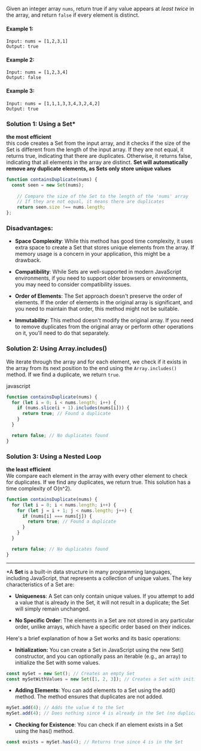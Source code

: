 Given an integer array ```nums```, return true if any value appears at *least twice* in the array, and return ```false``` if every element is distinct.

#### Example 1:
```
Input: nums = [1,2,3,1]
Output: true
```

#### Example 2:
```
Input: nums = [1,2,3,4]
Output: false
```
#### Example 3:
```
Input: nums = [1,1,1,3,3,4,3,2,4,2]
Output: true
```

### Solution 1: Using a Set*
**the most efficient**<br>
this code creates a Set from the input array, and it checks if the size of the Set is different from the length of the input array. If they are not equal, it returns true, indicating that there are duplicates. Otherwise, it returns false, indicating that all elements in the array are distinct.
**Set will automatically remove any duplicate elements, as Sets only store unique values**
```JavaScript
function containsDuplicate(nums) {
  const seen = new Set(nums); 
    
    // Compare the size of the Set to the length of the 'nums' array
    // If they are not equal, it means there are duplicates
    return seen.size !== nums.length;
};
```

### Disadvantages:

- **Space Complexity**: While this method has good time complexity, it uses extra space to create a Set that stores unique elements from the array. If memory usage is a concern in your application, this might be a drawback.

- **Compatibility**: While Sets are well-supported in modern JavaScript environments, if you need to support older browsers or environments, you may need to consider compatibility issues.

- **Order of Elements**: The Set approach doesn't preserve the order of elements. If the order of elements in the original array is significant, and you need to maintain that order, this method might not be suitable.

- **Immutability**: This method doesn't modify the original array. If you need to remove duplicates from the original array or perform other operations on it, you'll need to do that separately.

### Solution 2: Using Array.includes()
We iterate through the array and for each element, we check if it exists in the array from its next position to the end using the ```Array.includes()``` method. If we find a duplicate, we return ```true```.

javascript
```JavaScript
function containsDuplicate(nums) {
  for (let i = 0; i < nums.length; i++) {
    if (nums.slice(i + 1).includes(nums[i])) {
      return true; // Found a duplicate
    }
  }

  return false; // No duplicates found
}

```
### Solution 3: Using a Nested Loop
**the least efficient** <br/>
We compare each element in the array with every other element to check for duplicates. If we find any duplicates, we return true. This solution has a time complexity of O(n^2).
```JavaScript
function containsDuplicate(nums) {
  for (let i = 0; i < nums.length; i++) {
    for (let j = i + 1; j < nums.length; j++) {
      if (nums[i] === nums[j]) {
        return true; // Found a duplicate
      }
    }
  }

  return false; // No duplicates found
}

```
---



*A **Set** is a built-in data structure in many programming languages, including JavaScript, that represents a collection of unique values. The key characteristics of a Set are:

- **Uniqueness**: A Set can only contain unique values. If you attempt to add a value that is already in the Set, it will not result in a duplicate; the Set will simply remain unchanged.

- **No Specific Order**: The elements in a Set are not stored in any particular order, unlike arrays, which have a specific order based on their indices.

Here's a brief explanation of how a Set works and its basic operations:
- **Initialization:** You can create a Set in JavaScript using the new Set() constructor, and you can optionally pass an iterable (e.g., an array) to initialize the Set with some values.
``` JavaScript
const mySet = new Set(); // Creates an empty Set
const mySetWithValues = new Set([1, 2, 3]); // Creates a Set with initial values 1, 2, and 3

```
- **Adding Elements**: You can add elements to a Set using the add() method. The method ensures that duplicates are not added.
``` JavaScript
mySet.add(4); // Adds the value 4 to the Set
mySet.add(4); // Does nothing since 4 is already in the Set (no duplicates allowed)

```
- **Checking for Existence**: You can check if an element exists in a Set using the has() method.
```JavaScript
const exists = mySet.has(4); // Returns true since 4 is in the Set

```